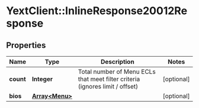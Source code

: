 # YextClient::InlineResponse20012Response

## Properties
Name | Type | Description | Notes
------------ | ------------- | ------------- | -------------
**count** | **Integer** | Total number of Menu ECLs that meet filter criteria (ignores limit / offset) | [optional] 
**bios** | [**Array&lt;Menu&gt;**](Menu.md) |  | [optional] 


